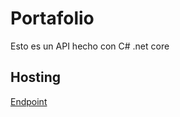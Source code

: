 # Portafolio
Esto es un API hecho con C# .net core
## Hosting
[Endpoint](http://ec2-54-236-33-206.compute-1.amazonaws.com:443/Message/Alex)